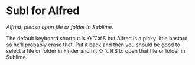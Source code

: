 Subl for Alfred
===========

*Alfred, please open file or folder in Sublime.*

The default keyboard shortcut is ⇧⌥⌘S but Alfred is a picky little bastard, so he'll probably erase that. Put it back   and then you should be good to select a file or folder in Finder and hit ⇧⌥⌘S to open that file or folder in Sublime.
